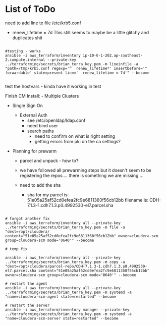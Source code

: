 # List of ToDo

need to add line to file /etc/krb5.conf
- renew_lifetime = 7d
This still seems to maybe be a little glitchy and duplicates shit

```{bash}

#testing - works
ansible -i aws_terraform/inventory ip-10-0-1-202.ap-southeast-2.compute.internal --private-key ../terraforming/secrets/brian_terra_key.pem -m lineinfile -a "path=/tmp/krb5.conf regexp='^  renew_lifetime*' insertbefore='^  forwardable' state=present line='  renew_lifetime = 7d'" --become


```

test the hostvars - kinda have it working in test

Finish CM Install:
    - Multiple Clusters

- Single Sign On
  - External Auth
    - see /etc/openldap/ldap.conf
    - need bind user
    - search paths
      - need to confirm on what is right setting
      - getting errors from pki on the ca settings?

- Planning for prewarm
  - parcel and unpack - how to?
  - we have followed all prewarming steps but it doesn't seem to be registering the repos.... there is something we are missing....

  - need to add the sha
    - sha for my parcel is: 51e05a25af52cd0efea2fc9e6811360f56cb12bb
      filename is: CDH-7.1.3-1.cdh7.1.3.p0.4992530-el7.parcel.sha

```{bash}

# forgot another fix
ansible -i aws_terraform/inventory all --private-key ../terraforming/secrets/brian_terra_key.pem -m file -a "dest=/opt/cloudera/  content="51e05a25af52cd0efea2fc9e6811360f56cb12bb" owner=cloudera-scm group=cloudera-scm mode='0640'" --become

# temp fix

ansible -i aws_terraform/inventory all --private-key ../terraforming/secrets/brian_terra_key.pem -m copy -a "dest=/opt/cloudera/parcel-repo/CDH-7.1.3-1.cdh7.1.3.p0.4992530-el7.parcel.sha content="51e05a25af52cd0efea2fc9e6811360f56cb12bb" owner=cloudera-scm group=cloudera-scm mode='0640'" --become

# restart the agent
ansible -i aws_terraform/inventory all --private-key ../terraforming/secrets/brian_terra_key.pem -m systemd -a "name=cloudera-scm-agent state=restarted" --become

# restart the server
ansible -i aws_terraform/inventory manager --private-key ../terraforming/secrets/brian_terra_key.pem -m systemd -a "name=cloudera-scm-server state=restarted" --become



```